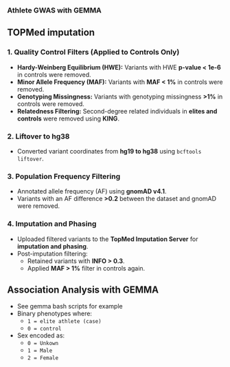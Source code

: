 ### Athlete GWAS with GEMMA

## TOPMed imputation

### **1. Quality Control Filters (Applied to Controls Only)**
- **Hardy-Weinberg Equilibrium (HWE):** Variants with HWE **p-value < 1e-6** in controls were removed.
- **Minor Allele Frequency (MAF):** Variants with **MAF < 1%** in controls were removed.
- **Genotyping Missingness:** Variants with genotyping missingness **>1%** in controls were removed.
- **Relatedness Filtering:** Second-degree related individuals in **elites and controls** were removed using **KING**.

### **2. Liftover to hg38**
- Converted variant coordinates from **hg19 to hg38** using `bcftools liftover`.

### **3. Population Frequency Filtering**
- Annotated allele frequency (AF) using **gnomAD v4.1**.
- Variants with an AF difference **>0.2** between the dataset and gnomAD were removed.

### **4. Imputation and Phasing**
- Uploaded filtered variants to the **TopMed Imputation Server** for **imputation and phasing**.
- Post-imputation filtering:
  - Retained variants with **INFO > 0.3**.
  - Applied **MAF > 1%** filter in controls again.

## Association Analysis with GEMMA
- See gemma bash scripts for example
- Binary phenotypes where:
  - `1 = elite athlete (case)`
  - `0 = control`
- Sex encoded as:
  - `0 = Unkown`
  - `1 = Male`
  - `2 = Female`

